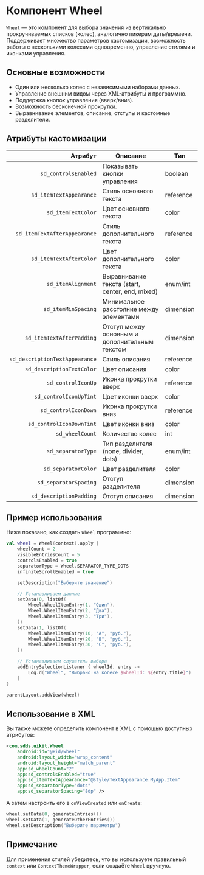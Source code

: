 

# Компонент Wheel

`Wheel` — это компонент для выбора значения из вертикально прокручиваемых списков (колес), аналогично пикерам даты/времени.  
Поддерживает множество параметров кастомизации, возможность работы с несколькими колесами одновременно, управление стилями и иконками управления.

## Основные возможности

- Один или несколько колес с независимыми наборами данных.
- Управление внешним видом через XML-атрибуты и программно.
- Поддержка кнопок управления (вверх/вниз).
- Возможность бесконечной прокрутки.
- Выравнивание элементов, описание, отступы и кастомные разделители.

## Атрибуты кастомизации

| Атрибут | Описание | Тип |
|--------:|----------|-----|
| `sd_controlsEnabled` | Показывать кнопки управления | boolean |
| `sd_itemTextAppearance` | Стиль основного текста | reference |
| `sd_itemTextColor` | Цвет основного текста | color |
| `sd_itemTextAfterAppearance` | Стиль дополнительного текста | reference |
| `sd_itemTextAfterColor` | Цвет дополнительного текста | color |
| `sd_itemAlignment` | Выравнивание текста (start, center, end, mixed) | enum/int |
| `sd_itemMinSpacing` | Минимальное расстояние между элементами | dimension |
| `sd_itemTextAfterPadding` | Отступ между основным и дополнительным текстом | dimension |
| `sd_descriptionTextAppearance` | Стиль описания | reference |
| `sd_descriptionTextColor` | Цвет описания | color |
| `sd_controlIconUp` | Иконка прокрутки вверх | reference |
| `sd_controlIconUpTint` | Цвет иконки вверх | color |
| `sd_controlIconDown` | Иконка прокрутки вниз | reference |
| `sd_controlIconDownTint` | Цвет иконки вниз | color |
| `sd_wheelCount` | Количество колес | int |
| `sd_separatorType` | Тип разделителя (none, divider, dots) | enum/int |
| `sd_separatorColor` | Цвет разделителя | color |
| `sd_separatorSpacing` | Отступ разделителя | dimension |
| `sd_descriptionPadding` | Отступ описания | dimension |

## Пример использования

Ниже показано, как создать `Wheel` программно:

```kotlin
val wheel = Wheel(context).apply {
    wheelCount = 2
    visibleEntriesCount = 5
    controlsEnabled = true
    separatorType = Wheel.SEPARATOR_TYPE_DOTS
    infiniteScrollEnabled = true

    setDescription("Выберите значение")

    // Устанавливаем данные
    setData(0, listOf(
        Wheel.WheelItemEntry(1, "Один"),
        Wheel.WheelItemEntry(2, "Два"),
        Wheel.WheelItemEntry(3, "Три"),
    ))
    setData(1, listOf(
        Wheel.WheelItemEntry(10, "A", "руб."),
        Wheel.WheelItemEntry(20, "B", "руб."),
        Wheel.WheelItemEntry(30, "C", "руб."),
    ))

    // Устанавливаем слушатель выбора
    addEntrySelectionListener { wheelId, entry ->
        Log.d("Wheel", "Выбрано на колесе $wheelId: ${entry.title}")
    }
}

parentLayout.addView(wheel)
```

## Использование в XML

Вы также можете определить компонент в XML с помощью доступных атрибутов:

```xml
<com.sdds.uikit.Wheel
    android:id="@+id/wheel"
    android:layout_width="wrap_content"
    android:layout_height="match_parent"
    app:sd_wheelCount="2"
    app:sd_controlsEnabled="true"
    app:sd_itemTextAppearance="@style/TextAppearance.MyApp.Item"
    app:sd_separatorType="dots"
    app:sd_separatorSpacing="8dp" />
```

А затем настроить его в `onViewCreated` или `onCreate`:

```kotlin
wheel.setData(0, generateEntries())
wheel.setData(1, generateOtherEntries())
wheel.setDescription("Выберите параметры")
```

## Примечание

Для применения стилей убедитесь, что вы используете правильный `context` или `ContextThemeWrapper`, если создаёте `Wheel` вручную.